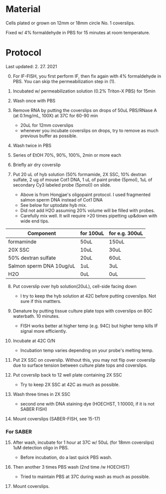 # Material 
Cells plated or grown on 12mm or 18mm circle No. 1 coverslips.

Fixed w/ 4% formaldehyde in PBS for 15 minutes at room temperature.

# Protocol 

Last updated: 2. 27. 2021

0. For IF-FISH, you first perform IF, then fix again with 4% formaldehyde in PBS. You can skip the permeabilization step in (1).

1. Incubated w/ permeabilization solution (0.2% Triton-X PBS) for 15min

2. Wash once with PBS

3. Remove RNA by putting the coverslips on drops of 50uL PBS/RNase A (at 0.1mg/mL, 100X) at 37C for 60-90 min
   - 20uL for 12mm coverslips
   - whenever you incubate coverslips on drops, try to remove as much previous buffer as possible.

4. Wash twice in PBS
 
5. Series of EtOH 70%, 90%, 100%, 2min or more each

6. Briefly air dry coverslip
 
7. Put 20 uL of hyb solution (50% formamide, 2X SSC, 10% dextran sulfate, 2 ug of mouse Cot1 DNA, 1 uL of paint probe (5pmol), 1uL of secondary Cy3 labeled probe (5pmol)) on slide. 
   - Above is from Hongjae's oligopaint protocol. I used fragmented salmon sperm DNA instead of Cot1 DNA
   - See below for uptodate hyb mix. 
   - Did not add H2O assuming 20% volume will be filled with probes.
   - Carefully mix well. It will require >20 times pipetting up&down with wide end tips.

|Component| for 100uL| for e.g. 300uL|
|---------|----------|---------------|
|formaminde|50uL|150uL|
|20X SSC|   10uL| 30uL|
|50% dextran sulfate| 20uL|60uL|
|Salmon sperm DNA 10ug/uL|   1uL | 3uL|
|H2O     |                    0uL | 0uL|

8. Put coverslip over hyb solution(20uL), cell-side facing down
   - I try to keep the hyb solution at 42C before putting coverslips. Not sure if this mattters.

9. Denature by putting tissue culture plate tops with coverslips on 80C waterbath. 10 minutes. 
   - FISH works better at higher temp (e.g. 94C) but higher temp kills IF signal more efficiently.

10. Incubate at 42C O/N 
    - Incubation temp varies depending on your probe's melting temp.

11. Put 2X SSC on coverslip. Without this, you may not flip over coverslip due to surface tension between culture plate tops and coverslips.
 
12. Put coverslip back to 12 well plate containing 2X SSC 
    - Try to keep 2X SSC at 42C as much as possible. 

13. Wash three times in 2X SSC 
    - second one with DNA staining dye (HOECHST, 1:10000, if it is not SABER FISH)

14. Mount coverslips (SABER-FISH, see 15-17)


### For SABER
15. After wash, incubate for 1 hour at 37C w/ 50uL (for 18mm coverslips) 1uM detection oligo in PBS. 
    - Before incubation, do a last quick PBS wash.

16. Then another 3 times PBS wash (2nd time /w HOECHST)
    - Tried to maintain PBS at 37C during wash as much as possible. 

17. Mount coverslips.

